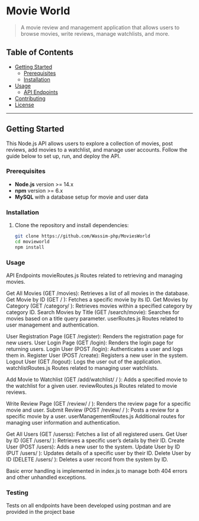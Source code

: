 # Movie World

> A movie review and management application that allows users to browse movies, write reviews, manage watchlists, and more.

## Table of Contents

- [Getting Started](#getting-started)
  - [Prerequisites](#prerequisites)
  - [Installation](#installation)
- [Usage](#usage)
  - [API Endpoints](#api-endpoints)
- [Contributing](#contributing)
- [License](#license)

---

## Getting Started

This Node.js API allows users to explore a collection of movies, post reviews, add movies to a watchlist, and manage user accounts. Follow the guide below to set up, run, and deploy the API.

### Prerequisites

- **Node.js** version >= 14.x
- **npm** version >= 6.x
- **MySQL** with a database setup for movie and user data

### Installation

1. Clone the repository and install dependencies:
   ```bash
   git clone https://github.com/Wassim-php/MoviesWorld
   cd movieworld
   npm install 

### Usage
API Endpoints
movieRoutes.js
Routes related to retrieving and managing movies.

Get All Movies (GET /movies): Retrieves a list of all movies in the database.
Get Movie by ID (GET /
): Fetches a specific movie by its ID.
Get Movies by Category (GET /category/
): Retrieves movies within a specified category by category ID.
Search Movies by Title (GET /search/movie): Searches for movies based on a title query parameter.
userRoutes.js
Routes related to user management and authentication.

User Registration Page (GET /register): Renders the registration page for new users.
User Login Page (GET /login): Renders the login page for returning users.
Login User (POST /login): Authenticates a user and logs them in.
Register User (POST /create): Registers a new user in the system.
Logout User (GET /logout): Logs the user out of the application.
watchlistRoutes.js
Routes related to managing user watchlists.

Add Movie to Watchlist (GET /add/watchlist/
/
): Adds a specified movie to the watchlist for a given user.
reviewRoutes.js
Routes related to movie reviews.

Write Review Page (GET /review/
/
): Renders the review page for a specific movie and user.
Submit Review (POST /review/
/
): Posts a review for a specific movie by a user.
userManagementRoutes.js
Additional routes for managing user information and authentication.

Get All Users (GET /userss): Fetches a list of all registered users.
Get User by ID (GET /users/
): Retrieves a specific user’s details by their ID.
Create User (POST /users): Adds a new user to the system.
Update User by ID (PUT /users/
): Updates details of a specific user by their ID.
Delete User by ID (DELETE /users/
): Deletes a user record from the system by ID.

Basic error handling is implemented in index.js to manage both 404 errors and other unhandled exceptions.

### Testing

Tests on all endpoints have been developed using postman and are provided in the project base 